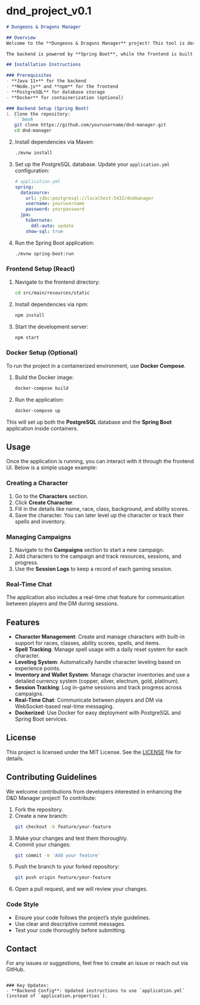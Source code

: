 # dnd_project_v0.1
```markdown
# Dungeons & Dragons Manager

## Overview
Welcome to the **Dungeons & Dragons Manager** project! This tool is designed to simplify campaign management for **Dungeons & Dragons 5th Edition**. The application allows users to create and manage characters, track spells, handle in-game transactions with a built-in currency system, and organize campaigns with real-time session tracking.

The backend is powered by **Spring Boot**, while the frontend is built with **React**. Data is persisted in **PostgreSQL**, and the entire application can be containerized using **Docker** for easy deployment. 

## Installation Instructions

### Prerequisites
- **Java 11+** for the backend
- **Node.js** and **npm** for the frontend
- **PostgreSQL** for database storage
- **Docker** for containerization (optional)

### Backend Setup (Spring Boot)
1. Clone the repository:
   ```bash
   git clone https://github.com/yourusername/dnd-manager.git
   cd dnd-manager
   ```

2. Install dependencies via Maven:
   ```bash
   ./mvnw install
   ```

3. Set up the PostgreSQL database. Update your `application.yml` configuration:
   ```yaml
   # application.yml
   spring:
     datasource:
       url: jdbc:postgresql://localhost:5432/dndmanager
       username: yourusername
       password: yourpassword
     jpa:
       hibernate:
         ddl-auto: update
       show-sql: true
   ```

4. Run the Spring Boot application:
   ```bash
   ./mvnw spring-boot:run
   ```

### Frontend Setup (React)
1. Navigate to the frontend directory:
   ```bash
   cd src/main/resources/static
   ```

2. Install dependencies via npm:
   ```bash
   npm install
   ```

3. Start the development server:
   ```bash
   npm start
   ```

### Docker Setup (Optional)
To run the project in a containerized environment, use **Docker Compose**.

1. Build the Docker image:
   ```bash
   docker-compose build
   ```

2. Run the application:
   ```bash
   docker-compose up
   ```

This will set up both the **PostgreSQL** database and the **Spring Boot** application inside containers.

## Usage

Once the application is running, you can interact with it through the frontend UI. Below is a simple usage example:

### Creating a Character
1. Go to the **Characters** section.
2. Click **Create Character**.
3. Fill in the details like name, race, class, background, and ability scores.
4. Save the character. You can later level up the character or track their spells and inventory.

### Managing Campaigns
1. Navigate to the **Campaigns** section to start a new campaign.
2. Add characters to the campaign and track resources, sessions, and progress.
3. Use the **Session Logs** to keep a record of each gaming session.

### Real-Time Chat
The application also includes a real-time chat feature for communication between players and the DM during sessions. 

## Features

- **Character Management**: Create and manage characters with built-in support for races, classes, ability scores, spells, and items.
- **Spell Tracking**: Manage spell usage with a daily reset system for each character.
- **Leveling System**: Automatically handle character leveling based on experience points.
- **Inventory and Wallet System**: Manage character inventories and use a detailed currency system (copper, silver, electrum, gold, platinum).
- **Session Tracking**: Log in-game sessions and track progress across campaigns.
- **Real-Time Chat**: Communicate between players and DM via WebSocket-based real-time messaging.
- **Dockerized**: Use Docker for easy deployment with PostgreSQL and Spring Boot services.

## License
This project is licensed under the MIT License. See the [LICENSE](https://github.com/yourusername/dnd-manager/blob/main/LICENSE) file for details.

## Contributing Guidelines

We welcome contributions from developers interested in enhancing the D&D Manager project! To contribute:

1. Fork the repository.
2. Create a new branch:
   ```bash
   git checkout -b feature/your-feature
   ```
3. Make your changes and test them thoroughly.
4. Commit your changes:
   ```bash
   git commit -m 'Add your feature'
   ```
5. Push the branch to your forked repository:
   ```bash
   git push origin feature/your-feature
   ```
6. Open a pull request, and we will review your changes.

### Code Style
- Ensure your code follows the project’s style guidelines.
- Use clear and descriptive commit messages.
- Test your code thoroughly before submitting.

## Contact
For any issues or suggestions, feel free to create an issue or reach out via GitHub.

```

### Key Updates:
- **Backend Config**: Updated instructions to use `application.yml` (instead of `application.properties`).
